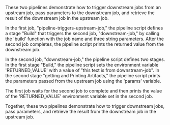 These two pipelines demonstrate how to trigger downstream jobs from an upstream job, pass parameters to the downstream job, and retrieve the result of the downstream job in the upstream job.

In the first job, "pipeline-triggers-upstream-job," the pipeline script defines a stage "Build" that triggers the second job, "downstream-job," by calling the 'build' function with the job name and three string parameters. After the second job completes, the pipeline script prints the returned value from the downstream job.

In the second job, "downstream-job," the pipeline script defines two stages. In the first stage "Build," the pipeline script sets the environment variable 'RETURNED_VALUE' with a value of "this text is from downstream-job". In the second stage "getting and Printing Artifacts," the pipeline script prints the parameters passed from the upstream job using the 'params' variable.

The first job waits for the second job to complete and then prints the value of the 'RETURNED_VALUE' environment variable set in the second job.

Together, these two pipelines demonstrate how to trigger downstream jobs, pass parameters, and retrieve the result from the downstream job in the upstream job.

